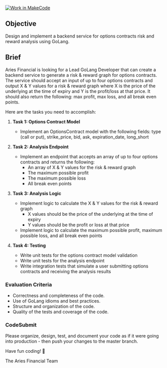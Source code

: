[![Work in MakeCode](https://classroom.github.com/assets/work-in-make-code-8824cc13a1a3f34ffcd245c82f0ae96fdae6b7d554b6539aec3a03a70825519c.svg)](https://classroom.github.com/online_ide?assignment_repo_id=15268901&assignment_repo_type=AssignmentRepo)


## Objective

Design and implement a backend service for options contracts risk and reward analysis using GoLang.

## Brief

Aries Financial is looking for a Lead GoLang Developer that can create a backend service to generate a risk & reward graph for options contracts. The service should accept an input of up to four options contracts and output X & Y values for a risk & reward graph where X is the price of the underlying at the time of expiry and Y is the profit/loss at that price. It should also return the following: max profit, max loss, and all break even points.

Here are the tasks you need to accomplish:

1. **Task 1: Options Contract Model**
    - Implement an OptionsContract model with the following fields: type (call or put), strike_price, bid, ask, expiration_date, long_short

2. **Task 2: Analysis Endpoint**
    - Implement an endpoint that accepts an array of up to four options contracts and returns the following:
        - An array of X & Y values for the risk & reward graph
        - The maximum possible profit
        - The maximum possible loss
        - All break even points

3. **Task 3: Analysis Logic**
    - Implement logic to calculate the X & Y values for the risk & reward graph
        - X values should be the price of the underlying at the time of expiry
        - Y values should be the profit or loss at that price
    - Implement logic to calculate the maximum possible profit, maximum possible loss, and all break even points

4. **Task 4: Testing**
    - Write unit tests for the options contract model validation
    - Write unit tests for the analysis endpoint
    - Write integration tests that simulate a user submitting options contracts and receiving the analysis results

### Evaluation Criteria

- Correctness and completeness of the code.
- Use of GoLang idioms and best practices.
- Structure and organization of the code.
- Quality of the tests and coverage of the code.

### CodeSubmit 

Please organize, design, test, and document your code as if it were
going into production - then push your changes to the master branch.

Have fun coding! 🚀

The Aries Financial Team

